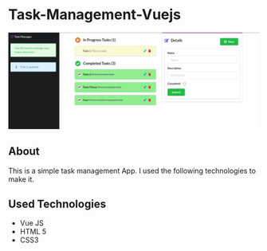 # Task-Management-Vuejs

![This is an image](https://github.com/shadmanAh/Task-Management-Vuejs/blob/main/todo.png)

## About
This is a simple task management App. I used the following technologies to make it.

## Used Technologies
- Vue JS
- HTML 5
- CSS3
